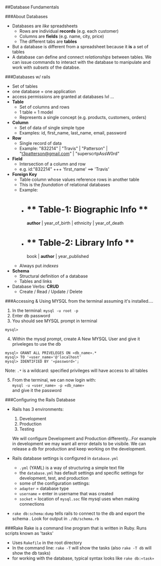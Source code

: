 ##Database Fundamentals

###About Databases
- Databases are *like* spreadsheets
  - Rows are individual **records** (e.g. each customer)
  - Columns are **fields** (e.g. name, city, price)
  - The different tabs are **tables**  
- But a database is different from a spreadsheet because it **is** a set of tables
- A database can define and connect *relationships* between tables. We can issue commands to interact with the database to manipulate and  work with *subsets* of the databse.

###Databases w/ rails
- Set of tables
- one database = one application
- access permissions are granted at databases lvl
...
- **Table**
  - Set of columns and rows
  - 1 table = 1 model
  - Represents a single concept (e.g. products, customers, orders)
- **Column**
  - Set of data of single simple type
  - Examples: id, first_name, last_name, email, password
- **Row**
  - Single record of data
  - Example: "832214" | "Travis" | "Patterson" | "t3patterson@gmail.com"  | "superscrtpAssW0rd"
- **Field**
  - Intersection of a column and row 
  - e.g.    id:"832214" +++ 'first_name'  ==> 'Travis'
- **Foreign Key**
  - Table column whose values reference rows in another table
  - This is the *foundation* of relational databases
  - Example:
    - ** Table-1: Biographic Info **  
      ============================  
      **author** | year_of_birth | ethnicity | year_of_death

    - ** Table-2: Library Info **  
      =============================  
      book | **author** | year_published
  - Always put *indexes*
- **Schema**
  - Structural definition of a database
  - Tables and links
- Database Verbs: **CRUD**
  - Create / Read / Update / Delete

###Accessing & Using MYSQL from the terminal
assuming it's installed....
1. In the terminal: `mysql -u root -p`
2. Enter db password
3. You should see MYSQL prompt in terminal  
  ```
  mysql> 
  ```
4. Within the mysql prompt, create A New MYSQL User and give it priveleges to use the db
  ```
  mysql> GRANT ALL PRIVELEGES ON «db_name».*
  mysql> TO '«user_name»'@'localhost'
  mysql> IDENTIFIED BY '«password»';
  ```  
  Note: `.*` is a wildcard: specified privileges will have access to all tables

5. From the terminal, we can now login with:  
   `mysql -u «user_name» -p «db_name»`  
   and give it the password

###Configuring the Rails Database
- Rails has 3 environments:
  1. Development
  2. Production
  3. Testing  
  
  We will configure Development and Production differently...For example in development we may want all error details to be visibile. We can release a db for production and keep working on the development.

- Rails database settings is configured in `database.yml`
  - `.yml` (YAML) is a way of structuring a simple text file
  -  the `database.yml` has default settings and specific settings for development, test, and production
  -  some of the configuration settings: 
    - `adapter` = database type
    - `username` = enter in username that was created
    - `socket` = location of `mysql.soc` file mysql uses when making connections

- `rake db:schema:dump` tells rails to connect to the db and export the schema . Look for output in `./db/schema.rb`

###Rake
Rake is a command line program that is written in Ruby. Runs scripts known as 'tasks'
- Uses `Rakefile` in the root directory
- In the command line: `rake -T` will show the tasks (also `rake -T db` will show the db tasks)
- for working with the database, typical syntax looks like `rake db:«task»`

